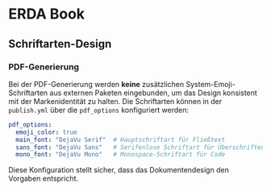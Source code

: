 # ERDA Book

## Schriftarten-Design

### PDF-Generierung
Bei der PDF-Generierung werden **keine** zusätzlichen System-Emoji-Schriftarten aus externen Paketen eingebunden, um das Design konsistent mit der Markenidentität zu halten. Die Schriftarten können in der `publish.yml` über die `pdf_options` konfiguriert werden:

```yaml
pdf_options:
  emoji_color: true
  main_font: "DejaVu Serif"  # Hauptschriftart für Fließtext
  sans_font: "DejaVu Sans"   # Serifenlose Schriftart für Überschriften
  mono_font: "DejaVu Mono"   # Monospace-Schriftart für Code
```

Diese Konfiguration stellt sicher, dass das Dokumentendesign den Vorgaben entspricht.